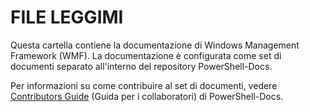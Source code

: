 # <a name="readme"></a>FILE LEGGIMI

Questa cartella contiene la documentazione di Windows Management Framework (WMF).
La documentazione è configurata come set di documenti separato all'interno del repository PowerShell-Docs.

Per informazioni su come contribuire al set di documenti, vedere [Contributors Guide](https://github.com/PowerShell/PowerShell-Docs/blob/staging/CONTRIBUTING.md) (Guida per i collaboratori) di PowerShell-Docs.